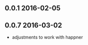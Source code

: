 0.0.1 2016-02-05
----------------

0.0.7 2016-03-02
----------------
- adjustments to work with happner

